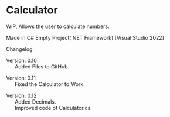 # Calculator

WIP, Allows the user to calculate numbers.

Made in C# Empty Project(.NET Framework) [Visual Studio 2022]

Changelog:

Version: 0.10<br />
&nbsp;&nbsp;&nbsp;&nbsp;&nbsp;&nbsp;Added Files to GitHub.

Version: 0.11<br />
&nbsp;&nbsp;&nbsp;&nbsp;&nbsp;&nbsp;Fixed the Calculator to Work.

Version: 0.12<br />
&nbsp;&nbsp;&nbsp;&nbsp;&nbsp;&nbsp;Added Decimals.<br />
&nbsp;&nbsp;&nbsp;&nbsp;&nbsp;&nbsp;Improved code of Calculator.cs.
